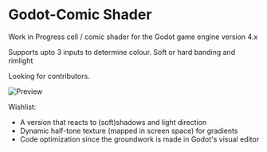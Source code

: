 # Godot-Comic Shader
Work in Progress cell / comic shader for the Godot game engine version 4.x

Supports upto 3 inputs to determine colour. Soft or hard banding and rimlight

Looking for contributors.

![Preview](https://i.postimg.cc/Y2xKG151/kyubuscomicshader.jpg)

Wishlist:
- A version that reacts to (soft)shadows and light direction
- Dynamic half-tone texture (mapped in screen space) for gradients
- Code optimization since the groundwork is made in Godot's visual editor
